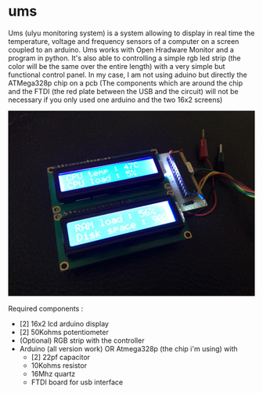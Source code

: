 # ums
Ums (ulyu monitoring system) is a system allowing to display in real time the temperature, voltage and frequency sensors of a computer on a screen coupled to an arduino. 
Ums works with Open Hradware Monitor and a program in python. It's also able to controlling a simple rgb led strip (the color will be the same over the entire length) with a very simple but functional control panel. 
In my case, I am not using aduino but directly the ATMega328p chip on a pcb (The components which are around the chip and the FTDI (the red plate between the USB and the circuit) will not be necessary if you only used one arduino and the two 16x2 screens)

![alt text](https://github.com/Ulyuuu/ums/blob/master/Github_images/IMG_0388.JPG)



Required components :
- [2] 16x2 lcd arduino display
- [2] 50Kohms potentiometer
- (Optional) RGB strip with the controller
- Arduino (all version work)
  OR
  Atmega328p (the chip i'm using) with
    - [2] 22pf capacitor
    - 10Kohms resistor
    - 16Mhz quartz
    - FTDI board for usb interface
